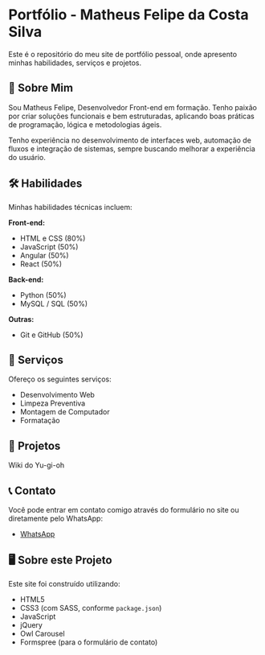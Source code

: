 # Portfólio - Matheus Felipe da Costa Silva

Este é o repositório do meu site de portfólio pessoal, onde apresento minhas habilidades, serviços e projetos.

## 🚀 Sobre Mim

Sou Matheus Felipe, Desenvolvedor Front-end em formação. Tenho paixão por criar soluções funcionais e bem estruturadas, aplicando boas práticas de programação, lógica e metodologias ágeis.

Tenho experiência no desenvolvimento de interfaces web, automação de fluxos e integração de sistemas, sempre buscando melhorar a experiência do usuário.

## 🛠️ Habilidades

Minhas habilidades técnicas incluem:

**Front-end:**
* HTML e CSS (80%)
* JavaScript (50%)
* Angular (50%)
* React (50%)

**Back-end:**
* Python (50%)
* MySQL / SQL (50%)

**Outras:**
* Git e GitHub (50%)

## 💼 Serviços

Ofereço os seguintes serviços:

* Desenvolvimento Web
* Limpeza Preventiva
* Montagem de Computador
* Formatação

## 📂 Projetos

Wiki do Yu-gi-oh 

## 📞 Contato

Você pode entrar em contato comigo através do formulário no site ou diretamente pelo WhatsApp:

* [WhatsApp](https://api.whatsapp.com/send?phone=5581983606756)

## 🖥️ Sobre este Projeto

Este site foi construído utilizando:

* HTML5
* CSS3 (com SASS, conforme `package.json`)
* JavaScript
* jQuery
* Owl Carousel
* Formspree (para o formulário de contato)
